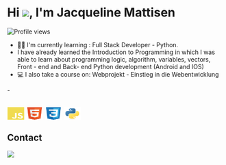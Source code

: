 <h1 align="left">Hi <img src="https://raw.githubusercontent.com/kaueMarques/kaueMarques/master/hi.gif" height="30px">, I'm Jacqueline Mattisen</h1>
<p align="left"> <img src="https://komarev.com/ghpvc/?username=jacmattisen&color=yellow" alt="Profile views" /> </p>

- 👩‍🎓 I'm currently learning : Full Stack Developer - Python.
- I have already learned the Introduction to Programming in which I was able to learn about programming logic, algorithm, variables, vectors, Front - end and Back- end Python development (Android and IOS)
- 💻 I also take a course on: Webprojekt - Einstieg in die Webentwicklung

-<div style="display: inline_block"><br>
  <img align="center" alt="Jac-Js" height="30" width="40" src="https://raw.githubusercontent.com/devicons/devicon/master/icons/javascript/javascript-plain.svg">
  <img align="center" alt="Jac-HTML" height="30" width="40" src="https://raw.githubusercontent.com/devicons/devicon/master/icons/html5/html5-original.svg">
  <img align="center" alt="Jac-CSS" height="30" width="40" src="https://raw.githubusercontent.com/devicons/devicon/master/icons/css3/css3-original.svg">
  <img align="center" alt="Jac-Python" height="30" width="40" src="https://raw.githubusercontent.com/devicons/devicon/master/icons/python/python-original.svg">

  
## Contact

  <a href = "mailto:jacquemattisen@gmail.com"><img src="https://img.shields.io/badge/-Gmail-%23333?style=for-the-badge&logo=gmail&logoColor=white" target="_blank"></a>
  
</div>
<!---
JacMattisen/JacMattisen is a ✨ special ✨ repository because its `README.md` (this file) appears on your GitHub profile.
You can click the Preview link to take a look at your changes.
--->
